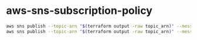 # aws-sns-subscription-policy

```sh
aws sns publish --topic-arn "$(terraform output -raw topic_arn)" --message '{"source":"oreore","message":"test"}'
aws sns publish --topic-arn "$(terraform output -raw topic_arn)" --message '{"source":"areare","message":"test"}'
```
